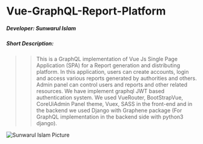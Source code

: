 # Vue-GraphQL-Report-Platform

##### Developer: Sunwarul Islam
##### Short Description: 
>> This is a GraphQL implementation of Vue Js Single Page Application (SPA) for a Report generation and distributing platform. In this application, users can create accounts, login and access various reports generated by authorities and others. Admin panel can control users and reports and other related resources. We have implement graphql JWT based authentication system. We used VueRouter, BootStrapVue, CoreUiAdmin Panel theme, Vuex, SASS in the front-end and in the backend we used Django with Graphene package (For GraphQL implementation in the backend side with python3 django). 

![Sunwarul Islam Picture](https://media-exp1.licdn.com/dms/image/C5103AQET6vVVX9ZTqA/profile-displayphoto-shrink_200_200/0?e=1586995200&v=beta&t=pkDg_Smtai0pGAPFmLCqsShPg7eOFlccmH5ew2gq4dg)

